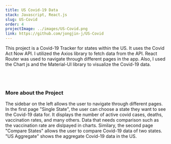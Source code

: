```yaml
---
title: US Covid-19 Data
stack: Javascript, React.js
slug: US-Covid
order: 4
projectImage: ../images/US-Covid.png
link: https://github.com/jongjin-j/US-Covid
---
```


This project is a Covid-19 Tracker for states within the US. It uses the Covid Act Now API. I utilized the Axios library to fetch data from the API. React Router was used to navigate through different pages in the app. Also, I used the Chart js and the Material-UI library to visualize the Covid-19 data.

<br/><br/>

### More about the Project

The sidebar on the left allows the user to navigate through different pages. In the first page "Single State", the user can choose a state they want to see the Covid-19 data for. It displays the number of active covid cases, deaths, vaccination rates, and many others. Data that needs comparison such as the vaccination rate are dislpayed in charts. Similary, the second page "Compare States" allows the user to compare Covid-19 data of two states. "US Aggregate" shows the aggregate Covid-19 data in the US.  

